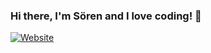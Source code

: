 ### Hi there, I'm Sören and I love coding! 👋

[![Website](https://img.shields.io/website?down_color=lightgrey&down_message=offline&label=soerenpeters.com&style=for-the-badge&up_message=online&url=https%3A%2F%2Fsoerenpeters.com)](https://soerenpeters.com)
